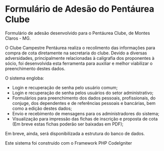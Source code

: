 Formulário de Adesão do Pentáurea Clube
=================

Formulário de adesão desenvolvido para o Pentáurea Clube, de Montes Claros - MG.

O Clube Campestre Pentáurea realiza o recolimento das informações para compra de cota diretamente na secretaria do clube. 
Devido a diversas adversidades, principalmente relacionadas à caligrafia dos proponentes à sócio, foi desenvolvida esta
ferramenta para auxiliar e melhor viabilizar o preenchimento destes dados.

O sistema engloba:

  * Login e recuperação de senha pelo usuário comum;
  * Login e recuperação de senha pelos usuários do setor administrativo;
  * Formulários para preenchimento dos dados pessoais, profissionais, do conjuge, dos dependentes e de referências pessoais
  e bancárias, bem como a edição destes dados;
  * Envio e recebimento de mensagens para os administradores do sistema;
  * Visualização para impressão das fichas de inscrição e proposta de cota (Em breve estas fichas poderão ser baixadas em
  PDF);
  
Em breve, ainda, será disponibilizada a estrutura do banco de dados.

Este sistema foi construído com o Framework PHP CodeIgniter
